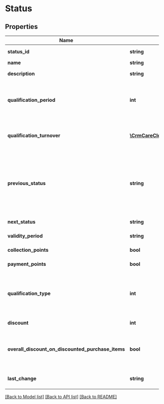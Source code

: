 # Status

## Properties
Name | Type | Description | Notes
------------ | ------------- | ------------- | -------------
**status_id** | **string** | The unique id of the status | [optional] 
**name** | **string** | Name of the status | 
**description** | **string** | Short description of the status | 
**qualification_period** | **int** | The period of time (in months) in which it is necessary to qualify for the status based on defined conditions. | [optional] 
**qualification_turnover** | [**\CrmCareCloud\Webservice\RestApi\Client\Model\QualificationTurnover[]**](QualificationTurnover.md) | The turnover necessary to be met to qualify for the status based on defined conditions. | [optional] 
**previous_status** | **string** | The previous status required to qualify for the next status based on defined conditions. The conditions are defined in parameters qualification_period and qualification_turnover. | [optional] 
**next_status** | **string** | Id of the following status. | [optional] 
**validity_period** | **string** | Definition of the status validity period | 
**collection_points** | **bool** | Enable / disable points collection | 
**payment_points** | **bool** | Enable / disable payment by points | 
**qualification_type** | **int** | The status achieving principle *(0 - after creation of the account / 1 - manually / 2 - after the defined conditions are met)* | 
**discount** | **int** | The basic loyalty discount | 
**overall_discount_on_discounted_purchase_items** | **bool** | If true, overall discounts can be applied on already discounted purchase items in purchase checkout process | [optional] 
**last_change** | **string** | Date and time of the last change *(YYYY-MM-DD HH:MM:SS)* | [optional] 

[[Back to Model list]](../../README.md#documentation-for-models) [[Back to API list]](../../README.md#documentation-for-api-endpoints) [[Back to README]](../../README.md)

